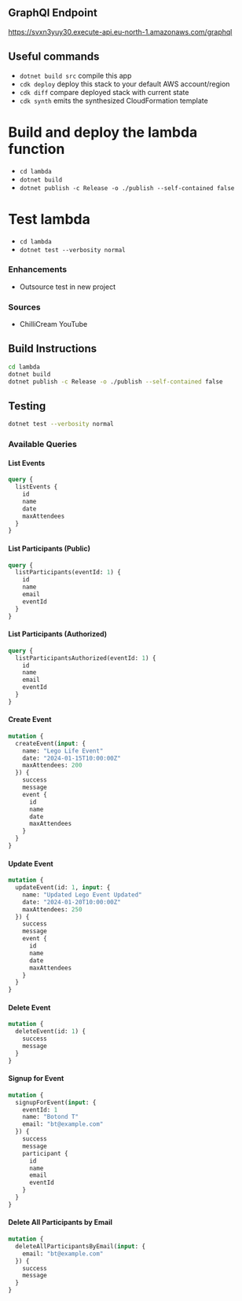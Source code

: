 ## GraphQl Endpoint
https://svxn3yuy30.execute-api.eu-north-1.amazonaws.com/graphql


## Useful commands

* `dotnet build src` compile this app
* `cdk deploy`       deploy this stack to your default AWS account/region
* `cdk diff`         compare deployed stack with current state
* `cdk synth`        emits the synthesized CloudFormation template


# Build and deploy the lambda function

* `cd lambda`
* `dotnet build`
* `dotnet publish -c Release -o ./publish --self-contained false`

# Test lambda
* `cd lambda`
* `dotnet test --verbosity normal`


### Enhancements
* Outsource test in new project

### Sources
* ChilliCream YouTube


## Build Instructions

```bash
cd lambda
dotnet build
dotnet publish -c Release -o ./publish --self-contained false
```

## Testing

```bash
dotnet test --verbosity normal
```

### Available Queries

#### List Events
```graphql
query {
  listEvents {
    id
    name
    date
    maxAttendees
  }
}
```

#### List Participants (Public)
```graphql
query {
  listParticipants(eventId: 1) {
    id
    name
    email
    eventId
  }
}
```

#### List Participants (Authorized)
```graphql
query {
  listParticipantsAuthorized(eventId: 1) {
    id
    name
    email
    eventId
  }
}
```

#### Create Event
```graphql
mutation {
  createEvent(input: {
    name: "Lego Life Event"
    date: "2024-01-15T10:00:00Z"
    maxAttendees: 200
  }) {
    success
    message
    event {
      id
      name
      date
      maxAttendees
    }
  }
}
```

#### Update Event
```graphql
mutation {
  updateEvent(id: 1, input: {
    name: "Updated Lego Event Updated"
    date: "2024-01-20T10:00:00Z"
    maxAttendees: 250
  }) {
    success
    message
    event {
      id
      name
      date
      maxAttendees
    }
  }
}
```

#### Delete Event
```graphql
mutation {
  deleteEvent(id: 1) {
    success
    message
  }
}
```

#### Signup for Event
```graphql
mutation {
  signupForEvent(input: {
    eventId: 1
    name: "Botond T"
    email: "bt@example.com"
  }) {
    success
    message
    participant {
      id
      name
      email
      eventId
    }
  }
}
```

#### Delete All Participants by Email
```graphql
mutation {
  deleteAllParticipantsByEmail(input: {
    email: "bt@example.com"
  }) {
    success
    message
  }
}
```
